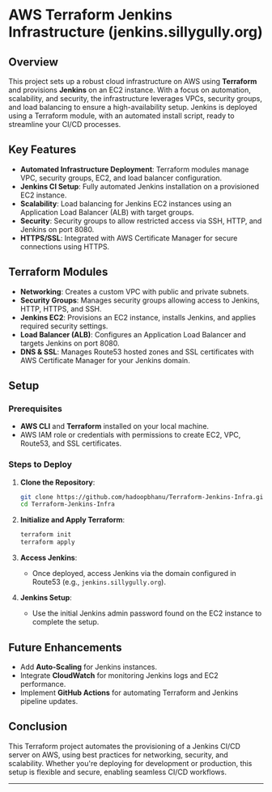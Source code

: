 
# AWS Terraform Jenkins Infrastructure (jenkins.sillygully.org)

## Overview

This project sets up a robust cloud infrastructure on AWS using **Terraform** and provisions **Jenkins** on an EC2 instance. With a focus on automation, scalability, and security, the infrastructure leverages VPCs, security groups, and load balancing to ensure a high-availability setup. Jenkins is deployed using a Terraform module, with an automated install script, ready to streamline your CI/CD processes.

## Key Features

- **Automated Infrastructure Deployment**: Terraform modules manage VPC, security groups, EC2, and load balancer configuration.
- **Jenkins CI Setup**: Fully automated Jenkins installation on a provisioned EC2 instance.
- **Scalability**: Load balancing for Jenkins EC2 instances using an Application Load Balancer (ALB) with target groups.
- **Security**: Security groups to allow restricted access via SSH, HTTP, and Jenkins on port 8080.
- **HTTPS/SSL**: Integrated with AWS Certificate Manager for secure connections using HTTPS.

## Terraform Modules

- **Networking**: Creates a custom VPC with public and private subnets.
- **Security Groups**: Manages security groups allowing access to Jenkins, HTTP, HTTPS, and SSH.
- **Jenkins EC2**: Provisions an EC2 instance, installs Jenkins, and applies required security settings.
- **Load Balancer (ALB)**: Configures an Application Load Balancer and targets Jenkins on port 8080.
- **DNS & SSL**: Manages Route53 hosted zones and SSL certificates with AWS Certificate Manager for your Jenkins domain.

## Setup

### Prerequisites

- **AWS CLI** and **Terraform** installed on your local machine.
- AWS IAM role or credentials with permissions to create EC2, VPC, Route53, and SSL certificates.

### Steps to Deploy

1. **Clone the Repository**:
   ```bash
   git clone https://github.com/hadoopbhanu/Terraform-Jenkins-Infra.git
   cd Terraform-Jenkins-Infra
   ```

2. **Initialize and Apply Terraform**:
   ```bash
   terraform init
   terraform apply
   ```

3. **Access Jenkins**:
   - Once deployed, access Jenkins via the domain configured in Route53 (e.g., `jenkins.sillygully.org`).

4. **Jenkins Setup**:
   - Use the initial Jenkins admin password found on the EC2 instance to complete the setup.

## Future Enhancements

- Add **Auto-Scaling** for Jenkins instances.
- Integrate **CloudWatch** for monitoring Jenkins logs and EC2 performance.
- Implement **GitHub Actions** for automating Terraform and Jenkins pipeline updates.

## Conclusion

This Terraform project automates the provisioning of a Jenkins CI/CD server on AWS, using best practices for networking, security, and scalability. Whether you're deploying for development or production, this setup is flexible and secure, enabling seamless CI/CD workflows.

---
